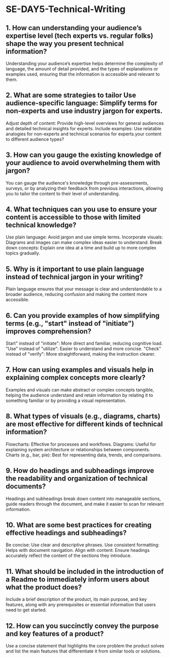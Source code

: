 # SE-DAY5-Technical-Writing
## 1. How can understanding your audience’s expertise level (tech experts vs. regular folks) shape the way you present technical information?
Understanding your audience’s expertise helps determine the complexity of language, the amount of detail provided, and the types of explanations or examples used, ensuring that the information is accessible and relevant to them.
## 2. What are some strategies to tailor Use audience-specific language: Simplify terms for non-experts and use industry jargon for experts.
Adjust depth of content: Provide high-level overviews for general audiences and detailed technical insights for experts.
Include examples: Use relatable analogies for non-experts and technical scenarios for experts.your content to different audience types?

## 3. How can you gauge the existing knowledge of your audience to avoid overwhelming them with jargon?
You can gauge the audience's knowledge through pre-assessments, surveys, or by analyzing their feedback from previous interactions, allowing you to tailor the content to their level of understanding.
## 4. What techniques can you use to ensure your content is accessible to those with limited technical knowledge?
Use plain language: Avoid jargon and use simple terms.
Incorporate visuals: Diagrams and images can make complex ideas easier to understand.
Break down concepts: Explain one idea at a time and build up to more complex topics gradually.
## 5. Why is it important to use plain language instead of technical jargon in your writing?
Plain language ensures that your message is clear and understandable to a broader audience, reducing confusion and making the content more accessible.

## 6. Can you provide examples of how simplifying terms (e.g., "start" instead of "initiate") improves comprehension?
Start" instead of "initiate": More direct and familiar, reducing cognitive load.
"Use" instead of "utilize": Easier to understand and more concise.
"Check" instead of "verify": More straightforward, making the instruction clearer.
## 7. How can using examples and visuals help in explaining complex concepts more clearly?
Examples and visuals can make abstract or complex concepts tangible, helping the audience understand and retain information by relating it to something familiar or by providing a visual representation.
## 8. What types of visuals (e.g., diagrams, charts) are most effective for different kinds of technical information?
Flowcharts: Effective for processes and workflows.
Diagrams: Useful for explaining system architecture or relationships between components.
Charts (e.g., bar, pie): Best for representing data, trends, and comparisons.
## 9. How do headings and subheadings improve the readability and organization of technical documents?
Headings and subheadings break down content into manageable sections, guide readers through the document, and make it easier to scan for relevant information.
## 10. What are some best practices for creating effective headings and subheadings?
Be concise: Use clear and descriptive phrases.
Use consistent formatting: Helps with document navigation.
Align with content: Ensure headings accurately reflect the content of the sections they introduce.
## 11. What should be included in the introduction of a Readme to immediately inform users about what the product does?
Include a brief description of the product, its main purpose, and key features, along with any prerequisites or essential information that users need to get started.
## 12. How can you succinctly convey the purpose and key features of a product?
Use a concise statement that highlights the core problem the product solves and list the main features that differentiate it from similar tools or solutions.
